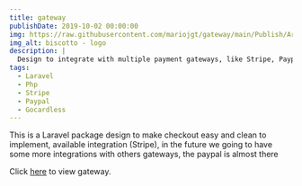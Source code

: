 ```yaml
---
title: gateway
publishDate: 2019-10-02 00:00:00
img: https://raw.githubusercontent.com/mariojgt/gateway/main/Publish/Art/logo.png
img_alt: biscotto - logo
description: |
  Design to integrate with multiple payment gateways, like Stripe, Paypal, Gocardless and more.
tags:
  - Laravel
  - Php
  - Stripe
  - Paypal
  - Gocardless
---
```


This is a Laravel package design to make checkout easy and clean to implement, available integration (Stripe), in the future we going to have some more integrations with others gateways, the paypal is almost there

Click [here](https://github.com/mariojgt/gateway) to view gateway.

